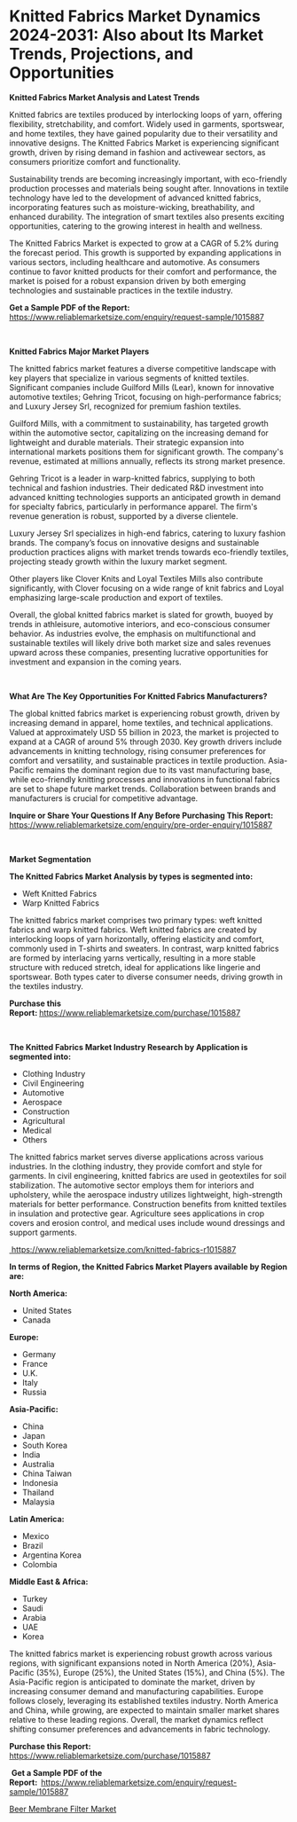<p><h1>Knitted Fabrics Market Dynamics 2024-2031: Also about Its Market Trends, Projections, and Opportunities</h1></p><p><strong>Knitted Fabrics Market Analysis and Latest Trends</strong></p>
<p><p>Knitted fabrics are textiles produced by interlocking loops of yarn, offering flexibility, stretchability, and comfort. Widely used in garments, sportswear, and home textiles, they have gained popularity due to their versatility and innovative designs. The Knitted Fabrics Market is experiencing significant growth, driven by rising demand in fashion and activewear sectors, as consumers prioritize comfort and functionality. </p><p>Sustainability trends are becoming increasingly important, with eco-friendly production processes and materials being sought after. Innovations in textile technology have led to the development of advanced knitted fabrics, incorporating features such as moisture-wicking, breathability, and enhanced durability. The integration of smart textiles also presents exciting opportunities, catering to the growing interest in health and wellness.</p><p>The Knitted Fabrics Market is expected to grow at a CAGR of 5.2% during the forecast period. This growth is supported by expanding applications in various sectors, including healthcare and automotive. As consumers continue to favor knitted products for their comfort and performance, the market is poised for a robust expansion driven by both emerging technologies and sustainable practices in the textile industry.</p></p>
<p><strong>Get a Sample PDF of the Report:&nbsp;</strong> <a href="https://www.reliablemarketsize.com/enquiry/request-sample/1015887?utm_campaign=1140&utm_medium=2&utm_source=Github&utm_content=ia&utm_term=07112024&utm_id=knitted-fabrics">https://www.reliablemarketsize.com/enquiry/request-sample/1015887</a></p>
<p>&nbsp;</p>
<p><strong>Knitted Fabrics Major Market Players</strong></p>
<p><p>The knitted fabrics market features a diverse competitive landscape with key players that specialize in various segments of knitted textiles. Significant companies include Guilford Mills (Lear), known for innovative automotive textiles; Gehring Tricot, focusing on high-performance fabrics; and Luxury Jersey Srl, recognized for premium fashion textiles.</p><p>Guilford Mills, with a commitment to sustainability, has targeted growth within the automotive sector, capitalizing on the increasing demand for lightweight and durable materials. Their strategic expansion into international markets positions them for significant growth. The company's revenue, estimated at millions annually, reflects its strong market presence.</p><p>Gehring Tricot is a leader in warp-knitted fabrics, supplying to both technical and fashion industries. Their dedicated R&D investment into advanced knitting technologies supports an anticipated growth in demand for specialty fabrics, particularly in performance apparel. The firm's revenue generation is robust, supported by a diverse clientele.</p><p>Luxury Jersey Srl specializes in high-end fabrics, catering to luxury fashion brands. The company’s focus on innovative designs and sustainable production practices aligns with market trends towards eco-friendly textiles, projecting steady growth within the luxury market segment.</p><p>Other players like Clover Knits and Loyal Textiles Mills also contribute significantly, with Clover focusing on a wide range of knit fabrics and Loyal emphasizing large-scale production and export of textiles. </p><p>Overall, the global knitted fabrics market is slated for growth, buoyed by trends in athleisure, automotive interiors, and eco-conscious consumer behavior. As industries evolve, the emphasis on multifunctional and sustainable textiles will likely drive both market size and sales revenues upward across these companies, presenting lucrative opportunities for investment and expansion in the coming years.</p></p>
<p>&nbsp;</p>
<p><strong>What Are The Key Opportunities For Knitted Fabrics Manufacturers?</strong></p>
<p><p>The global knitted fabrics market is experiencing robust growth, driven by increasing demand in apparel, home textiles, and technical applications. Valued at approximately USD 55 billion in 2023, the market is projected to expand at a CAGR of around 5% through 2030. Key growth drivers include advancements in knitting technology, rising consumer preferences for comfort and versatility, and sustainable practices in textile production. Asia-Pacific remains the dominant region due to its vast manufacturing base, while eco-friendly knitting processes and innovations in functional fabrics are set to shape future market trends. Collaboration between brands and manufacturers is crucial for competitive advantage.</p></p>
<p><strong>Inquire or Share Your Questions If Any Before Purchasing This Report:</strong> <a href="https://www.reliablemarketsize.com/enquiry/pre-order-enquiry/1015887?utm_campaign=1140&utm_medium=2&utm_source=Github&utm_content=ia&utm_term=07112024&utm_id=knitted-fabrics">https://www.reliablemarketsize.com/enquiry/pre-order-enquiry/1015887</a></p>
<p>&nbsp;</p>
<p><strong>Market Segmentation</strong></p>
<p><strong>The Knitted Fabrics Market Analysis by types is segmented into:</strong></p>
<p><ul><li>Weft Knitted Fabrics</li><li>Warp Knitted Fabrics</li></ul></p>
<p><p>The knitted fabrics market comprises two primary types: weft knitted fabrics and warp knitted fabrics. Weft knitted fabrics are created by interlocking loops of yarn horizontally, offering elasticity and comfort, commonly used in T-shirts and sweaters. In contrast, warp knitted fabrics are formed by interlacing yarns vertically, resulting in a more stable structure with reduced stretch, ideal for applications like lingerie and sportswear. Both types cater to diverse consumer needs, driving growth in the textiles industry.</p></p>
<p><strong>Purchase this Report:&nbsp;</strong><a href="https://www.reliablemarketsize.com/purchase/1015887?utm_campaign=1140&utm_medium=2&utm_source=Github&utm_content=ia&utm_term=07112024&utm_id=knitted-fabrics">https://www.reliablemarketsize.com/purchase/1015887</a></p>
<p>&nbsp;</p>
<p><strong>The Knitted Fabrics Market Industry Research by Application is segmented into:</strong></p>
<p><ul><li>Clothing Industry</li><li>Civil Engineering</li><li>Automotive</li><li>Aerospace</li><li>Construction</li><li>Agricultural</li><li>Medical</li><li>Others</li></ul></p>
<p><p>The knitted fabrics market serves diverse applications across various industries. In the clothing industry, they provide comfort and style for garments. In civil engineering, knitted fabrics are used in geotextiles for soil stabilization. The automotive sector employs them for interiors and upholstery, while the aerospace industry utilizes lightweight, high-strength materials for better performance. Construction benefits from knitted textiles in insulation and protective gear. Agriculture sees applications in crop covers and erosion control, and medical uses include wound dressings and support garments.</p></p>
<p><a href="https://www.reliablemarketsize.com/knitted-fabrics-r1015887?utm_campaign=1140&utm_medium=2&utm_source=Github&utm_content=ia&utm_term=07112024&utm_id=knitted-fabrics">&nbsp;https://www.reliablemarketsize.com/knitted-fabrics-r1015887</a></p>
<p><strong>In terms of Region, the Knitted Fabrics Market Players available by Region are:</strong></p>
<p>
    <p> <strong> North America: </strong>
        <ul>
            <li>United States</li>
            <li>Canada</li>
        </ul>
        </p> 
    <p> <strong> Europe: </strong>
        <ul>
            <li>Germany</li>
            <li>France</li>
            <li>U.K.</li>
            <li>Italy</li>
            <li>Russia</li>
        </ul>
        </p> 
    <p> <strong> Asia-Pacific: </strong>
        <ul>
            <li>China</li>
            <li>Japan</li>
            <li>South Korea</li>
            <li>India</li>
            <li>Australia</li>
            <li>China Taiwan</li>
            <li>Indonesia</li>
            <li>Thailand</li>
            <li>Malaysia</li>
        </ul>
        </p> 
    <p> <strong> Latin America: </strong>
        <ul>
            <li>Mexico</li>
            <li>Brazil</li>
            <li>Argentina Korea</li>
            <li>Colombia</li>
        </ul>
        </p> 
    <p> <strong> Middle East & Africa: </strong>
        <ul>
            <li>Turkey</li>
            <li>Saudi</li>
            <li>Arabia</li>
            <li>UAE</li>
            <li>Korea</li>
        </ul>
    </p>
    </p>
<p><p>The knitted fabrics market is experiencing robust growth across various regions, with significant expansions noted in North America (20%), Asia-Pacific (35%), Europe (25%), the United States (15%), and China (5%). The Asia-Pacific region is anticipated to dominate the market, driven by increasing consumer demand and manufacturing capabilities. Europe follows closely, leveraging its established textiles industry. North America and China, while growing, are expected to maintain smaller market shares relative to these leading regions. Overall, the market dynamics reflect shifting consumer preferences and advancements in fabric technology.</p></p>
<p><strong>Purchase this Report: </strong><a href="https://www.reliablemarketsize.com/purchase/1015887?utm_campaign=1140&utm_medium=2&utm_source=Github&utm_content=ia&utm_term=07112024&utm_id=knitted-fabrics">https://www.reliablemarketsize.com/purchase/1015887</a></p>
<p>&nbsp;<strong>Get a Sample PDF of the Report:&nbsp;&nbsp;</strong><a href="https://www.reliablemarketsize.com/enquiry/request-sample/1015887?utm_campaign=1140&utm_medium=2&utm_source=Github&utm_content=ia&utm_term=07112024&utm_id=knitted-fabrics">https://www.reliablemarketsize.com/enquiry/request-sample/1015887</a></p>
<p><strong></strong></p>
<p><p><a href="https://github.com/AKSHATREPORTPRIME/Market-Research-Report-List-6/blob/main/beer-membrane-filter-market.md?utm_campaign=1140&utm_medium=2&utm_source=Github&utm_content=ia&utm_term=07112024&utm_id=knitted-fabrics">Beer Membrane Filter Market</a></p></p>